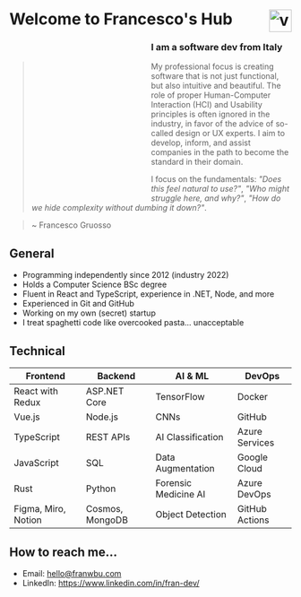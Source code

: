 # Welcome to Francesco's Hub <img src="https://cdn-icons-png.flaticon.com/512/25/25231.png" alt="vintage space GIF by US National Archives"  align="right" style="width: 40px;">

 <!--<img src="https://media1.giphy.com/media/3ov9jNziFTMfzSumAw/giphy.gif?cid=ecf05e47fpfvq59hnjlyn7xiles4gef7xsflcot3m1lqu7lo&amp;rid=giphy.gif&amp;ct=g" alt="vintage space GIF by US National Archives"  align="left" style="width: 90px; opacity: 0;"> -->
  <img src="https://media2.giphy.com/media/v1.Y2lkPTc5MGI3NjExNnV6eDdxN2hmczJxZDBhMnR4MGszMzRpdXluazRjN2NiczExcGE3aiZlcD12MV9pbnRlcm5hbF9naWZfYnlfaWQmY3Q9Zw/br99SojJZ5rlfSYset/giphy.gif" alt="vintage space GIF by US National Archives"  align="left" style="width: 250px; height: 281.25px; opacity: 0;">

### I am a software dev from Italy
> My professional focus is creating software that is not just functional, but also intuitive and beautiful. The role of proper Human-Computer Interaction (HCI) and Usability principles is often ignored in the industry, in favor of the advice of so-called design or UX experts. I aim to develop, inform, and assist companies in the path to become the standard in their domain.  
> 
> I focus on the fundamentals: _"Does this feel natural to use?"_, _"Who might struggle here, and why?"_, _"How do we hide complexity without dumbing it down?"_.

> ~ Francesco Gruosso

<!-- ### Development, Research, iUX -->

## General
- Programming independently since 2012 (industry 2022)
- Holds a Computer Science BSc degree
- Fluent in React and TypeScript, experience in .NET, Node, and more
- Experienced in Git and GitHub
- Working on my own (secret) startup
- I treat spaghetti code like overcooked pasta... unacceptable

## Technical
| **Frontend**          | **Backend**       | **AI & ML**            | **DevOps**           |
|-----------------------|-------------------|------------------------|----------------------|
| React with Redux      | ASP.NET Core      | TensorFlow             | Docker               |
| Vue.js                | Node.js           | CNNs                   | GitHub               |
| TypeScript            | REST APIs         | AI Classification      | Azure Services       |
| JavaScript            | SQL               | Data Augmentation      | Google Cloud         |
| Rust                  | Python            | Forensic Medicine AI   | Azure DevOps         |
| Figma, Miro, Notion   | Cosmos, MongoDB   | Object Detection       | GitHub Actions       |


## How to reach me...

- Email: [hello@franwbu.com](hello@franwbu.com) 
- LinkedIn: https://www.linkedin.com/in/fran-dev/


<!--
**FrancescoCoding/FrancescoCoding** is a ✨ _special_ ✨ repository because its `README.md` (this file) appears on your GitHub profile.

Here are some ideas to get you started:

- 🔭 I’m currently working on ...
- 🌱 I’m currently learning ...
- 👯 I’m looking to collaborate on ...
- 🤔 I’m looking for help with ...
- 💬 Ask me about ...
- 📫 How to reach me: ...
- 😄 Pronouns: ...
- ⚡ Fun fact: ...
-->
